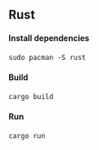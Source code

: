 ## Rust
#### Install dependencies
`sudo pacman -S rust`
#### Build
`cargo build`
#### Run
`cargo run`
